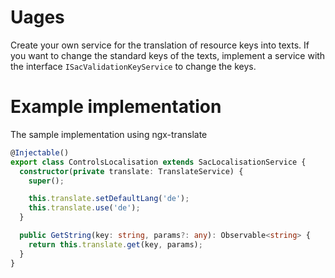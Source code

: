 # Uages

Create your own service for the translation of resource keys into texts. If you want to change the standard keys of the texts, implement a service with the interface `ISacValidationKeyService` to change the keys.

# Example implementation

The sample implementation using ngx-translate

```ts
@Injectable()
export class ControlsLocalisation extends SacLocalisationService {
  constructor(private translate: TranslateService) {
    super();

    this.translate.setDefaultLang('de');
    this.translate.use('de');
  }

  public GetString(key: string, params?: any): Observable<string> {
    return this.translate.get(key, params);
  }
}
```
